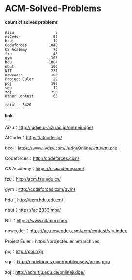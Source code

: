 ﻿# ACM-Solved-Problems

#### count of solved problems
	Aizu                   7
	AtCoder               58
	bzoj                  14
	Codeforces          1048
	CS Academy            73
	fzu                   45
	gym                  103
	hdu                 1084
	nbut                 100
	NIT                  231
	nowcoder             105
	Project Euler         29
	poj                  190
	sgu                   12
	zoj                  256
	Other Contest         65

`total : 3420`


#### link

Aizu：http://judge.u-aizu.ac.jp/onlinejudge/

AtCoder：https://atcoder.jp/

bzoj：https://www.lydsy.com/JudgeOnline/wttl/wttl.php

Codeforces：http://codeforces.com/

CS Academy：https://csacademy.com/

fzu：http://acm.fzu.edu.cn/

gym：http://codeforces.com/gyms

hdu：http://acm.hdu.edu.cn/

nbut：https://ac.2333.moe/

NIT：https://www.nitacm.com/

nowcoder：https://ac.nowcoder.com/acm/contest/vip-index

Project Euler：https://projecteuler.net/archives

poj：http://poj.org/

sgu：http://codeforces.com/problemsets/acmsguru

zoj：http://acm.zju.edu.cn/onlinejudge/
